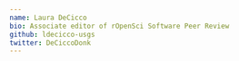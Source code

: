 ```yaml
---
name: Laura DeCicco
bio: Associate editor of rOpenSci Software Peer Review
github: ldecicco-usgs
twitter: DeCiccoDonk
---
```

